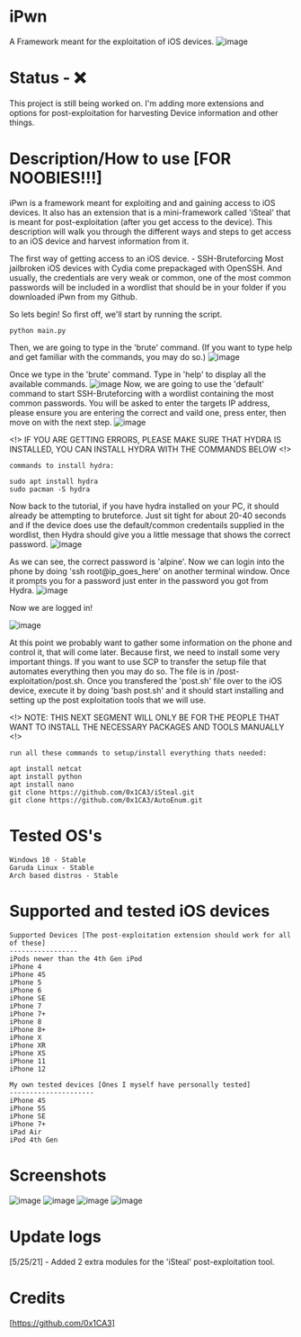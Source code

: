 # iPwn
A Framework meant for the exploitation of iOS devices.
![image](https://user-images.githubusercontent.com/78043996/119547132-ba00ee80-bd62-11eb-989a-1b9522ca6bd4.png)

# Status - ❌
This project is still being worked on. I'm adding more extensions and options for post-exploitation for harvesting Device information and other things.

# Description/How to use [FOR NOOBIES!!!]
iPwn is a framework meant for exploiting and and gaining access to iOS devices. It also has an extension that is a mini-framework called 'iSteal' that is meant for post-exploitation (after you get access to the device). This description will walk you through the different ways and steps to get access to an iOS device and harvest information from it.

The first way of getting access to an iOS device. - SSH-Bruteforcing
Most jailbroken iOS devices with Cydia come prepackaged with OpenSSH. And usually, the credentials are very weak or common, one of the most common passwords will be included in a wordlist that should be in your folder if you downloaded iPwn from my Github.

So lets begin! So first off, we'll start by running the script.
```
python main.py
```
Then, we are going to type in the 'brute' command. (If you want to type help and get familiar with the commands, you may do so.)
![image](https://user-images.githubusercontent.com/78043996/119564117-67313200-bd76-11eb-9acd-e80b952f138d.png)

Once we type in the 'brute' command. Type in 'help' to display all the available commands.
![image](https://user-images.githubusercontent.com/78043996/119564260-95167680-bd76-11eb-8adb-122e9455d47d.png)
Now, we are going to use the 'default' command to start SSH-Bruteforcing with a wordlist containing the most common passwords.
You will be asked to enter the targets IP address, please ensure you are entering the correct and vaild one, press enter, then move on with the next step.
![image](https://user-images.githubusercontent.com/78043996/119564509-deff5c80-bd76-11eb-9df7-a58df14cb08e.png)

<!> IF YOU ARE GETTING ERRORS, PLEASE MAKE SURE THAT HYDRA IS INSTALLED, YOU CAN INSTALL HYDRA WITH THE COMMANDS BELOW <!>
```
commands to install hydra:

sudo apt install hydra
sudo pacman -S hydra
```
Now back to the tutorial, if you have hydra installed on your PC, it should already be attempting to bruteforce. Just sit tight for about 20-40 seconds and if the device does use the default/common credentails supplied in the wordlist, then Hydra should give you a little message that shows the correct password.
![image](https://user-images.githubusercontent.com/78043996/119565382-deb39100-bd77-11eb-9081-c0a500acbf65.png)

As we can see, the correct password is 'alpine'. Now we can login into the phone by doing 'ssh root@ip_goes_here' on another terminal window. Once it prompts you for a password just enter in the password you got from Hydra.
![image](https://user-images.githubusercontent.com/78043996/119565646-35b96600-bd78-11eb-9602-09de842470b1.png)

Now we are logged in!

![image](https://user-images.githubusercontent.com/78043996/119565745-54b7f800-bd78-11eb-864e-60e569ab4dbc.png)

At this point we probably want to gather some information on the phone and control it, that will come later. Because first, we need to install some very important things. If you want to use SCP to transfer the setup file that automates everything then you may do so. The file is in /post-exploitation/post.sh.
Once you transfered the 'post.sh' file over to the iOS device, execute it by doing 'bash post.sh' and it should start installing and setting up the post exploitation tools that we will use.

<!> NOTE: THIS NEXT SEGMENT WILL ONLY BE FOR THE PEOPLE THAT WANT TO INSTALL THE NECESSARY PACKAGES AND TOOLS MANUALLY <!>
```
run all these commands to setup/install everything thats needed:

apt install netcat
apt install python
apt install nano
git clone https://github.com/0x1CA3/iSteal.git
git clone https://github.com/0x1CA3/AutoEnum.git
```

# Tested OS's
```
Windows 10 - Stable
Garuda Linux - Stable
Arch based distros - Stable
```

# Supported and tested iOS devices
```
Supported Devices [The post-exploitation extension should work for all of these]
-----------------
iPods newer than the 4th Gen iPod
iPhone 4
iPhone 4S
iPhone 5
iPhone 6
iPhone SE
iPhone 7
iPhone 7+
iPhone 8
iPhone 8+
iPhone X
iPhone XR
iPhone XS
iPhone 11
iPhone 12

My own tested devices [Ones I myself have personally tested]
---------------------
iPhone 4S
iPhone 5S
iPhone SE
iPhone 7+
iPad Air
iPod 4th Gen
```

# Screenshots
![image](https://user-images.githubusercontent.com/78043996/119547477-2845b100-bd63-11eb-96bb-f01106e833b6.png)
![image](https://user-images.githubusercontent.com/78043996/119548701-7909d980-bd64-11eb-9adf-774cc787586e.png)
![image](https://user-images.githubusercontent.com/78043996/119549700-7f4c8580-bd65-11eb-8131-0f261883df45.png)
![image](https://user-images.githubusercontent.com/78043996/119549828-a3a86200-bd65-11eb-831e-5de71ea65323.png)

# Update logs
[5/25/21] - Added 2 extra modules for the 'iSteal' post-exploitation tool.

# Credits
[https://github.com/0x1CA3]
